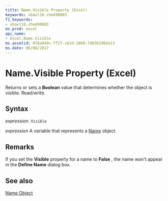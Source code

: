 ```yaml
---
title: Name.Visible Property (Excel)
keywords: vbaxl10.chm490083
f1_keywords:
- vbaxl10.chm490083
ms.prod: excel
api_name:
- Excel.Name.Visible
ms.assetid: 078a949c-ff27-c62d-10b0-7d83b190da13
ms.date: 06/08/2017
---
```



# Name.Visible Property (Excel)

Returns or sets a  **Boolean** value that determines whether the object is visible. Read/write.


## Syntax

 _expression_. `Visible`

 _expression_ A variable that represents a [Name](./Excel.Name.md) object.


## Remarks

If you set the  **Visible** property for a name to **False** , the name won't appear in the **Define Name** dialog box.


## See also


[Name Object](Excel.Name.md)

